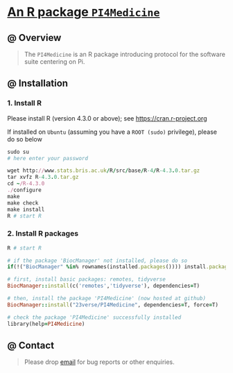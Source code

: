 # [An R package `PI4Medicine`](https://github.com/23verse/PI4Medicine)

## @ Overview

> The `PI4Medicine` is an R package introducing protocol for the software suite centering on Pi.

## @ Installation

### 1. Install R

Please install R (version 4.3.0 or above); see https://cran.r-project.org

If installed on `Ubuntu` (assuming you have a `ROOT (sudo)` privilege), please do so below

```ruby
sudo su
# here enter your password

wget http://www.stats.bris.ac.uk/R/src/base/R-4/R-4.3.0.tar.gz
tar xvfz R-4.3.0.tar.gz
cd ~/R-4.3.0
./configure
make
make check
make install
R # start R
```

### 2. Install R packages

```ruby
R # start R

# if the package 'BiocManager' not installed, please do so
if(!("BiocManager" %in% rownames(installed.packages()))) install.packages("BiocManager")

# first, install basic packages: remotes, tidyverse
BiocManager::install(c('remotes','tidyverse'), dependencies=T)

# then, install the package 'PI4Medicine' (now hosted at github)
BiocManager::install("23verse/PI4Medicine", dependencies=T, force=T)

# check the package 'PI4Medicine' successfully installed
library(help=PI4Medicine)
```


## @ Contact

> Please drop [email](mailto:fh12355@rjh.com.cn) for bug reports or other enquiries.


